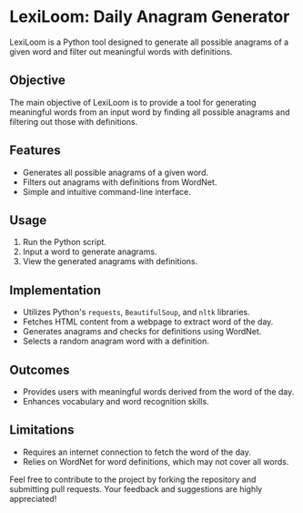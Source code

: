# LexiLoom: Daily Anagram Generator

LexiLoom is a Python tool designed to generate all possible anagrams of a given word and filter out meaningful words with definitions.

## Objective

The main objective of LexiLoom is to provide a tool for generating meaningful words from an input word by finding all possible anagrams and filtering out those with definitions.

## Features

- Generates all possible anagrams of a given word.
- Filters out anagrams with definitions from WordNet.
- Simple and intuitive command-line interface.

## Usage

1. Run the Python script.
2. Input a word to generate anagrams.
3. View the generated anagrams with definitions.

## Implementation

- Utilizes Python's `requests`, `BeautifulSoup`, and `nltk` libraries.
- Fetches HTML content from a webpage to extract word of the day.
- Generates anagrams and checks for definitions using WordNet.
- Selects a random anagram word with a definition.

## Outcomes

- Provides users with meaningful words derived from the word of the day.
- Enhances vocabulary and word recognition skills.

## Limitations

- Requires an internet connection to fetch the word of the day.
- Relies on WordNet for word definitions, which may not cover all words.

Feel free to contribute to the project by forking the repository and submitting pull requests. Your feedback and suggestions are highly appreciated!
